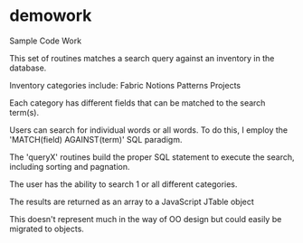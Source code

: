 # demowork
Sample Code Work

This set of routines matches a search query against an inventory in the database.

Inventory categories include:
Fabric
Notions
Patterns
Projects

Each category has different fields that can be matched to the search term(s).

Users can search for individual words or all words.  To do this, I employ the
'MATCH(field) AGAINST(term)' SQL paradigm.

The 'queryX' routines build the proper SQL statement to execute the search, including sorting and pagnation.

The user has the ability to search 1 or all different categories.

The results are returned as an array to a JavaScript JTable object

This doesn't represent much in the way of OO design but could easily be migrated to objects.
